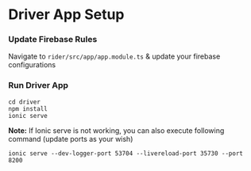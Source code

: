 # Driver App Setup

### Update Firebase Rules

Navigate to `rider/src/app/app.module.ts` & update your firebase configurations

### Run Driver App

    cd driver
    npm install
    ionic serve

**Note:** If Ionic serve is not working, you can also execute following command (update ports as your wish)

    ionic serve --dev-logger-port 53704 --livereload-port 35730 --port 8200
